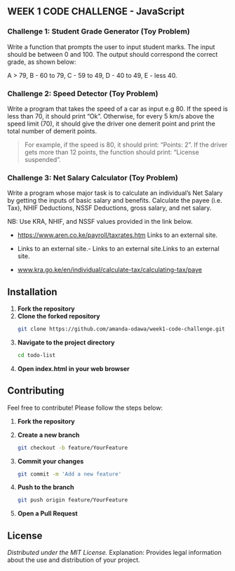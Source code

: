 ## WEEK 1 CODE CHALLENGE - JavaScript

### Challenge 1: Student Grade Generator (Toy Problem)
Write a function that prompts the user to input student marks. The input should be between 0 and 100. The output should correspond the correct grade, as shown below: 

 A > 79, B - 60 to 79, C -  59 to 49, D - 40 to 49, E - less 40.


### Challenge 2: Speed Detector (Toy Problem)
Write a program that takes the speed of a car as input e.g 80. If the speed is less than 70, it should print “Ok”. Otherwise, for every 5 km/s above the speed limit (70), it should give the driver one demerit point and print the total number of demerit points.

   > For example, if the speed is 80, it should print: “Points: 2”. If the driver gets more than 12 points, the function should print: “License suspended”.


### Challenge 3: Net Salary Calculator (Toy Problem)
Write a program whose major task is to calculate an individual’s Net Salary by getting the inputs of basic salary and benefits. Calculate the payee (i.e. Tax), NHIF Deductions, NSSF Deductions, gross salary, and net salary. 

NB: Use KRA, NHIF, and NSSF values provided in the link below.

- https://www.aren.co.ke/payroll/taxrates.htm Links to an external site.

- Links to an external site.-  Links to an external site.Links to an external site.

- www.kra.go.ke/en/individual/calculate-tax/calculating-tax/paye

## Installation
1. **Fork the repository**
2. **Clone the forked repository**
    ```bash
    git clone https://github.com/amanda-odawa/week1-code-challenge.git
    ```
3. **Navigate to the project directory**
    ```bash
    cd todo-list
    ```
4. **Open index.html in your web browser**

## Contributing
Feel free to contribute! Please follow the steps below:
1. **Fork the repository**

2. **Create a new branch**
   ```bash
   git checkout -b feature/YourFeature
    ```
3. **Commit your changes**
    ```bash
    git commit -m 'Add a new feature'
    ```
4. **Push to the branch**
    ```bash
    git push origin feature/YourFeature
    ```
5. **Open a Pull Request**

## License
*Distributed under the MIT License.*
Explanation: Provides legal information about the use and distribution of your project.